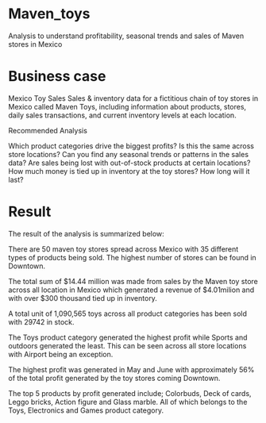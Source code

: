 # Maven_toys
Analysis to understand profitability, seasonal trends and sales of Maven stores in Mexico

# Business case
Mexico Toy Sales
Sales & inventory data for a fictitious chain of toy stores in Mexico called Maven Toys, including information about products, stores, daily sales transactions, and current inventory levels at each location.

Recommended Analysis

Which product categories drive the biggest profits? Is this the same across store locations?
Can you find any seasonal trends or patterns in the sales data?
Are sales being lost with out-of-stock products at certain locations?
How much money is tied up in inventory at the toy stores? How long will it last?


# Result

The result of the analysis is summarized below:

There are 50 maven toy stores spread across Mexico with 35 different types of products being sold. The highest number of stores can be found in Downtown.

The total sum of  $14.44 million was made from sales by the Maven toy store across all location in Mexico which generated a revenue of  $4.01milion and with over $300 thousand tied up in inventory.

A total unit of 1,090,565 toys across all product categories has been sold with 29742 in stock.

The Toys product category generated the highest profit while Sports and outdoors generated the least. This can be seen across all store locations with Airport being an exception.

The highest profit was generated in May and June with approximately 56% of the total profit generated by the toy stores coming Downtown.

The top 5 products by profit generated include; Colorbuds, Deck of cards, Leggo bricks, Action figure and Glass marble. All of which belongs to the Toys, Electronics and Games product category.

